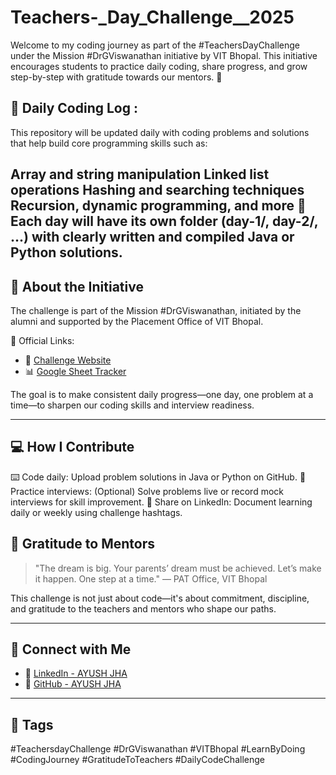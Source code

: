 # Teachers-_Day_Challenge__2025
Welcome to my coding journey as part of the #TeachersDayChallenge under the Mission #DrGViswanathan initiative by VIT Bhopal.
This initiative encourages students to practice daily coding, share progress, and grow step-by-step with gratitude towards our mentors. 🌟

## 📅 Daily Coding Log :
This repository will be updated daily with coding problems and solutions that help build core programming skills such as:

Array and string manipulation
Linked list operations
Hashing and searching techniques
Recursion, dynamic programming, and more
📂 Each day will have its own folder (day-1/, day-2/, ...) with clearly written and compiled Java or Python solutions.
---
## 🙌 About the Initiative

The challenge is part of the Mission #DrGViswanathan, initiated by the alumni and supported by the Placement Office of VIT Bhopal.

📌 Official Links:
- 🔗 [Challenge Website](https://teachers-day-vitb.vercel.app)
- 📊 [Google Sheet Tracker](https://docs.google.com/spreadsheets/d/1NXwTMflicUMhHdiVG10F5VvVrOXzAgZ9UVQ1gFPiD5k/edit?usp=sharing)

The goal is to make consistent daily progress—one day, one problem at a time—to sharpen our coding skills and interview readiness.

 --- 

 
## 💻 How I Contribute

⌨️ Code daily: Upload problem solutions in Java or Python on GitHub.
🎥 Practice interviews: (Optional) Solve problems live or record mock interviews for skill improvement.
📢 Share on LinkedIn: Document learning daily or weekly using challenge hashtags.
## 💙 Gratitude to Mentors
> "The dream is big. Your parents’ dream must be achieved. Let’s make it happen. One step at a time."
>— PAT Office, VIT Bhopal

This challenge is not just about code—it's about commitment, discipline, and gratitude to the teachers and mentors who shape our paths.

---
## 🔗 Connect with Me
- 🔹 [LinkedIn - AYUSH JHA](https://www.linkedin.com/in/ayush-jha-34486b287/)
- 🔹 [ GitHub - AYUSH JHA ](https://github.com/CoderxUltron)

---
## 📌 Tags
#TeachersdayChallenge #DrGViswanathan #VITBhopal #LearnByDoing #CodingJourney #GratitudeToTeachers #DailyCodeChallenge
